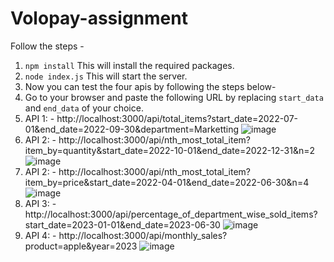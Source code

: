 # Volopay-assignment
Follow the steps - 
1.  `npm install` This will install the required packages.
2.  `node index.js` This will start the server.
3.  Now you can test the four apis by following the steps below- 
4.  Go to your browser and paste the following URL by replacing `start_data` and `end_data` of your choice.
5.  API 1: - http://localhost:3000/api/total_items?start_date=2022-07-01&end_date=2022-09-30&department=Marketting
![image](https://github.com/Ashutosh1499/volopay-assignment/assets/105492487/9105ac80-4b1b-4343-9df3-b626df305e68)
6.  API 2: - http://localhost:3000/api/nth_most_total_item?item_by=quantity&start_date=2022-10-01&end_date=2022-12-31&n=2
![image](https://github.com/Ashutosh1499/volopay-assignment/assets/105492487/0844315c-78e5-4bc5-a029-be502482a293)
7.  API 2: - http://localhost:3000/api/nth_most_total_item?item_by=price&start_date=2022-04-01&end_date=2022-06-30&n=4
![image](https://github.com/Ashutosh1499/volopay-assignment/assets/105492487/a57a615d-09dc-4d1b-ba7d-4412eb784d53)
8.  API 3: - http://localhost:3000/api/percentage_of_department_wise_sold_items?start_date=2023-01-01&end_date=2023-06-30
![image](https://github.com/Ashutosh1499/volopay-assignment/assets/105492487/7d12a40a-8f9e-4866-b2dd-12841d0a24d7)
9.  API 4: - http://localhost:3000/api/monthly_sales?product=apple&year=2023
![image](https://github.com/Ashutosh1499/volopay-assignment/assets/105492487/7b28e871-0454-430c-a25e-6958992b7da0)

